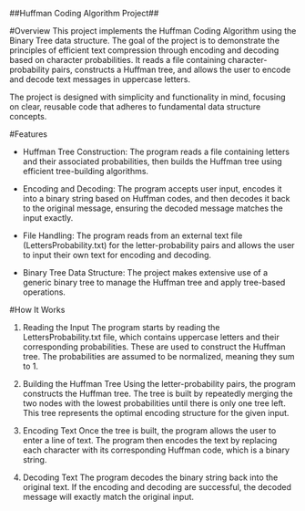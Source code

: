 ##Huffman Coding Algorithm Project##

#Overview
This project implements the Huffman Coding Algorithm using the Binary Tree data structure. The goal of the project is to demonstrate the principles of efficient text compression through encoding and decoding based on character probabilities. It reads a file containing character-probability pairs, constructs a Huffman tree, and allows the user to encode and decode text messages in uppercase letters.

The project is designed with simplicity and functionality in mind, focusing on clear, reusable code that adheres to fundamental data structure concepts.

#Features
- Huffman Tree Construction:
The program reads a file containing letters and their associated probabilities, then builds the Huffman tree using efficient tree-building algorithms.

- Encoding and Decoding:
The program accepts user input, encodes it into a binary string based on Huffman codes, and then decodes it back to the original message, ensuring the decoded message matches the input exactly.

- File Handling:
The program reads from an external text file (LettersProbability.txt) for the letter-probability pairs and allows the user to input their own text for encoding and decoding.

- Binary Tree Data Structure:
The project makes extensive use of a generic binary tree to manage the Huffman tree and apply tree-based operations.

#How It Works
1. Reading the Input
The program starts by reading the LettersProbability.txt file, which contains uppercase letters and their corresponding probabilities. These are used to construct the Huffman tree. The probabilities are assumed to be normalized, meaning they sum to 1.

2. Building the Huffman Tree
Using the letter-probability pairs, the program constructs the Huffman tree. The tree is built by repeatedly merging the two nodes with the lowest probabilities until there is only one tree left. This tree represents the optimal encoding structure for the given input.

3. Encoding Text
Once the tree is built, the program allows the user to enter a line of text. The program then encodes the text by replacing each character with its corresponding Huffman code, which is a binary string.

4. Decoding Text
The program decodes the binary string back into the original text. If the encoding and decoding are successful, the decoded message will exactly match the original input.
